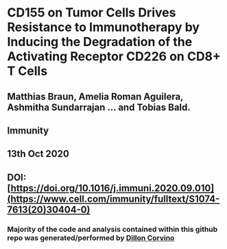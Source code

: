 # CD155 on Tumor Cells Drives Resistance to Immunotherapy by Inducing the Degradation of the Activating Receptor CD226 on CD8+ T Cells

## Matthias Braun, Amelia Roman Aguilera, Ashmitha Sundarrajan ... and Tobias Bald.

## Immunity

## 13th Oct 2020

## DOI: [https://doi.org/10.1016/j.immuni.2020.09.010](https://www.cell.com/immunity/fulltext/S1074-7613(20)30404-0)

### Majority of the code and analysis contained within this github repo was generated/performed by [Dillon Corvino](https://github.com/Eomesodermin)
